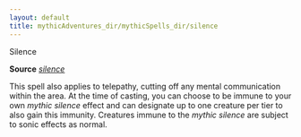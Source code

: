 ```yaml
---
layout: default
title: mythicAdventures_dir/mythicSpells_dir/silence
---
```

Silence

**Source** [_silence_](../../spells_dir/silence#_silence)

This spell also applies to telepathy, cutting off any mental communication within the area. At the time of casting, you can choose to be immune to your own _mythic silence_ effect and can designate up to one creature per tier to also gain this immunity. Creatures immune to the _mythic silence_ are subject to sonic effects as normal.

